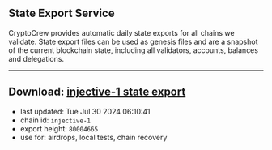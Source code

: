 ## State Export Service
CryptoCrew provides automatic daily state exports for all chains we validate. State export files can be used as genesis files and are a snapshot of the current blockchain state, including all validators, accounts, balances and delegations.

---
**Download: [injective-1 state export](https://dl-eu2.ccvalidators.com/SERVICE/injective/injective-1_export_80004665.json)**
---

- last updated: Tue Jul 30 2024 06:10:41
- chain id: `injective-1`
- export height: `80004665`
- use for: airdrops, local tests, chain recovery
